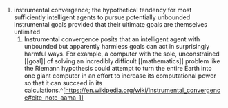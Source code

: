1. instrumental convergence; the hypothetical tendency for most sufficiently intelligent agents to pursue potentially unbounded instrumental goals provided that their ultimate goals are themselves unlimited
	1. Instrumental convergence posits that an intelligent agent with unbounded but apparently harmless goals can act in surprisingly harmful ways. For example, a computer with the sole, unconstrained [[goal]] of solving an incredibly difficult [[mathematics]] problem like the Riemann hypothesis could attempt to turn the entire Earth into one giant computer in an effort to increase its computational power so that it can succeed in its calculations.^[https://en.wikipedia.org/wiki/Instrumental_convergence#cite_note-aama-1]